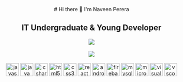 <div align="center">
# Hi there 👋 I'm Naveen Perera

## IT Undergraduate & Young Developer

<div align="center">
  <img src="https://github-readme-stats.vercel.app/api?username=nveen9&show_icons=true&theme=transparent"/> 
</div>
</br>
<div align="center">
  <img src="https://github-readme-stats.vercel.app/api/top-langs/?username=nveen9&layout=compact&langs_count=8&theme=transparent"/> 
</div>
</br>
<div align="center">
  <img src="https://cdn.jsdelivr.net/gh/devicons/devicon/icons/javascript/javascript-original.svg" height="35" width="35" alt="javascript logo"  />
  <img src="https://cdn.jsdelivr.net/gh/devicons/devicon/icons/java/java-original.svg" height="35" width="35" alt="java logo"  />
  <img src="https://cdn.jsdelivr.net/gh/devicons/devicon/icons/csharp/csharp-original.svg" height="35" width="35" alt="csharp logo"  />
  <img src="https://cdn.jsdelivr.net/gh/devicons/devicon/icons/html5/html5-original.svg" height="35" width="35" alt="html5 logo"  />
  <img src="https://cdn.jsdelivr.net/gh/devicons/devicon/icons/css3/css3-original.svg" height="35" width="35" alt="css3 logo"  />
  <img src="https://cdn.jsdelivr.net/gh/devicons/devicon/icons/react/react-original.svg" height="35" width="35" alt="react logo"  />
  <img src="https://cdn.jsdelivr.net/gh/devicons/devicon/icons/androidstudio/androidstudio-original.svg" height="35" width="35" alt="androidstudio logo"  />
  <img src="https://cdn.jsdelivr.net/gh/devicons/devicon/icons/firebase/firebase-plain.svg" height="35" width="35" alt="firebase logo"  />
  <img src="https://cdn.jsdelivr.net/gh/devicons/devicon/icons/mysql/mysql-original.svg" height="35" width="35" alt="mysql logo"  />
  <img src="https://cdn.jsdelivr.net/gh/devicons/devicon/icons/microsoftsqlserver/microsoftsqlserver-plain.svg" height="35" width="35" alt="microsoftsqlserver logo"  />
  <img src="https://cdn.jsdelivr.net/gh/devicons/devicon/icons/visualstudio/visualstudio-plain.svg" height="35" width="35" alt="visualstudio logo"  />
  <img src="https://cdn.jsdelivr.net/gh/devicons/devicon/icons/vscode/vscode-original.svg" height="35" width="35" alt="vscode logo"  />
</div>
